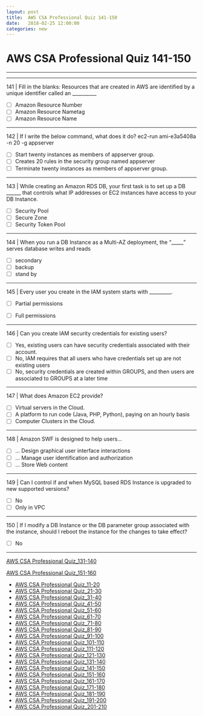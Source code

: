 ```yaml
---
layout: post 
title:  AWS CSA Professional Quiz 141-150 
date:   2018-02-25 12:00:00
categories: new
---
```


AWS CSA Professional Quiz 141-150 
====
-----
-----
141 | Fill in the blanks: Resources that are created in AWS are identified by a unique identifier called an __________

  - [ ] Amazon Resource Number
  - [ ] Amazon Resource Nametag
  - [ ] Amazon Resource Name

 ---------- 

142 | If I write the below command, what does it do?
ec2-run ami-e3a5408a -n 20 -g appserver

  - [ ] Start twenty instances as members of appserver group.
  - [ ] Creates 20 rules in the security group named appserver
  - [ ] Terminate twenty instances as members of appserver group.

 ---------- 

143 | While creating an Amazon RDS DB, your first task is to set up a DB ______ that controls what IP addresses or
EC2 instances have access to your DB Instance.

  - [ ] Security Pool
  - [ ] Secure Zone
  - [ ] Security Token Pool

 ---------- 

144 | When you run a DB Instance as a Multi-AZ deployment, the “_____” serves database writes and reads

  - [ ] secondary
  - [ ] backup
  - [ ] stand by

 ---------- 

145 | Every user you create in the IAM system starts with _________.

  - [ ] Partial permissions

  - [ ] Full permissions

 ---------- 

146 | Can you create IAM security credentials for existing users?

  - [ ] Yes, existing users can have security credentials associated with their account.
  - [ ] No, IAM requires that all users who have credentials set up are not existing users
  - [ ] No, security credentials are created within GROUPS, and then users are associated to GROUPS at a later 
time

 ---------- 

147 | What does Amazon EC2 provide?

  - [ ] Virtual servers in the Cloud.
  - [ ] A platform to run code (Java, PHP, Python), paying on an hourly basis
  - [ ] Computer Clusters in the Cloud.

 ---------- 

148 | Amazon SWF is designed to help users…

  - [ ] … Design graphical user interface interactions
  - [ ] … Manage user identification and authorization
  - [ ] … Store Web content

 ---------- 

149 | Can I control if and when MySQL based RDS Instance is upgraded to new supported versions?

  - [ ] No
  - [ ] Only in VPC

 ---------- 

150 | If I modify a DB Instance or the DB parameter group associated with the instance, should I reboot the instance for the changes to take effect?

  - [ ] No

 ---------- 
[AWS CSA Professional Quiz_131-140](AWS_CSA_Professional_Quiz_131-140.md)

[AWS CSA Professional Quiz_151-160](AWS_CSA_Professional_Quiz_151-160.md)

  * [AWS CSA Professional Quiz_11-20](AWS_CSA_Professional_Quiz_11-20.md)
  * [AWS CSA Professional Quiz_21-30](AWS_CSA_Professional_Quiz_21-30.md)
  * [AWS CSA Professional Quiz_31-40](AWS_CSA_Professional_Quiz_31-40.md)
  * [AWS CSA Professional Quiz_41-50](AWS_CSA_Professional_Quiz_41-50.md)
  * [AWS CSA Professional Quiz_51-60](AWS_CSA_Professional_Quiz_51-60.md)
  * [AWS CSA Professional Quiz_61-70](AWS_CSA_Professional_Quiz_61-70.md)
  * [AWS CSA Professional Quiz_71-80](AWS_CSA_Professional_Quiz_71-80.md)
  * [AWS CSA Professional Quiz_81-90](AWS_CSA_Professional_Quiz_81-90.md)
  * [AWS CSA Professional Quiz_91-100](AWS_CSA_Professional_Quiz_91-100.md)
  * [AWS CSA Professional Quiz_101-110](AWS_CSA_Professional_Quiz_101-110.md)
  * [AWS CSA Professional Quiz_111-120](AWS_CSA_Professional_Quiz_111-120.md)
  * [AWS CSA Professional Quiz_121-130](AWS_CSA_Professional_Quiz_121-130.md)
  * [AWS CSA Professional Quiz_131-140](AWS_CSA_Professional_Quiz_131-140.md)
  * [AWS CSA Professional Quiz_141-150](AWS_CSA_Professional_Quiz_141-150.md)
  * [AWS CSA Professional Quiz_151-160](AWS_CSA_Professional_Quiz_151-160.md)
  * [AWS CSA Professional Quiz_161-170](AWS_CSA_Professional_Quiz_161-170.md)
  * [AWS CSA Professional Quiz_171-180](AWS_CSA_Professional_Quiz_171-180.md)
  * [AWS CSA Professional Quiz_181-190](AWS_CSA_Professional_Quiz_181-190.md)
  * [AWS CSA Professional Quiz_191-200](AWS_CSA_Professional_Quiz_191-200.md)
  * [AWS CSA Professional Quiz_201-210](AWS_CSA_Professional_Quiz_201-210.md)
